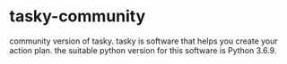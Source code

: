 # tasky-community
community version of tasky. tasky is software that helps you create your action plan.
the suitable python version for this software is Python 3.6.9.
